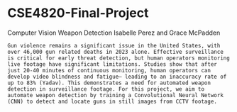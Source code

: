 # CSE4820-Final-Project
Computer Vision Weapon Detection
Isabelle Perez and Grace McPadden

	Gun violence remains a significant issue in the United States, with over 46,000 gun related deaths in 2023 alone. Effective surveillance is critical for early threat detection, but human operators monitoring live footage have significant limitations. Studies show that after just 20-40 minutes of continuous monitoring, human operators can develop video blindness and fatigue– leading to an inaccuracy rate of up to 83% (Yadav). This demonstrates a need for automated weapon detection in surveillance footage. For this project, we aim to automate weapon detection by training a Convolutional Neural Network (CNN) to detect and locate guns in still images from CCTV footage.
